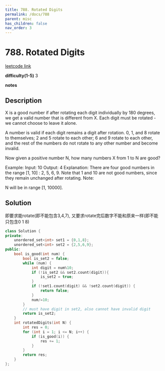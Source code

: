 ```yaml
---
title: 788. Rotated Digits
permalink: /docs/788
parent: misc
has_children: false
nav_order: 3
---
```

# 788. Rotated Digits
[leetcode link](https://leetcode.com/problems/rotated-digits/)

**difficulty(1-5)** 
3

**notes** 


## Description
X is a good number if after rotating each digit individually by 180 degrees, we get a valid number that is different from X.  Each digit must be rotated - we cannot choose to leave it alone.

A number is valid if each digit remains a digit after rotation. 0, 1, and 8 rotate to themselves; 2 and 5 rotate to each other; 6 and 9 rotate to each other, and the rest of the numbers do not rotate to any other number and become invalid.

Now given a positive number N, how many numbers X from 1 to N are good?

Example:
Input: 10
Output: 4
Explanation: 
There are four good numbers in the range [1, 10] : 2, 5, 6, 9.
Note that 1 and 10 are not good numbers, since they remain unchanged after rotating.
Note:

N  will be in range [1, 10000].

## Solution
即要求能rotate(即不能包含3,4,7), 又要求rotate完后数字不能和原来一样(即不能只包含0 1 8)

```c++
class Solution {
private:
    unordered_set<int> set1 = {0,1,8};
    unordered_set<int> set2 = {2,5,6,9};
public:
    bool is_good(int num) {
        bool is_set2 = false;
        while (num) {
            int digit = num%10;
            if (!is_set2 && set2.count(digit)){
                is_set2 = true;
            }
            if (!set1.count(digit) && !set2.count(digit)) {
                return false;
            }
            num/=10;
        }
        // must have digit in set2, also cannot have invalid digit
        return is_set2;      
    }
    int rotatedDigits(int N) {
        int res = 0;
        for (int i = 1; i <= N; i++) {
            if (is_good(i)) {
                res += 1;
            }
        }
        return res;
    }
};
``` 

<!-- 
Default label
{: .label }

Blue label
{: .label .label-blue }

Stable
{: .label .label-green }

New release
{: .label .label-purple }

Coming soon
{: .label .label-yellow }

Deprecated
{: .label .label-red } -->
